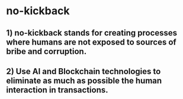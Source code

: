 # no-kickback
## 1) no-kickback stands for creating processes where humans are not exposed to sources of bribe and corruption.
## 2) Use AI and Blockchain technologies to eliminate as much as possible the human interaction in transactions. 
